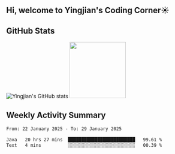## Hi, welcome to Yingjian's Coding Corner☀️

## GitHub Stats
![Yingjian's GitHub stats](https://github-readme-stats.vercel.app/api?username=BigBigBai&show_icons=true&hide=stars,issues&hide_border=true&theme=merko&bg_color=00000000)
<img height="150em" src="https://github-readme-stats.vercel.app/api/top-langs/?username=BigBigBai&layout=compact&hide_border=true&theme=merko&bg_color=00000000"/>

## Weekly Activity Summary

<!--START_SECTION:waka-->

```txt
From: 22 January 2025 - To: 29 January 2025

Java   20 hrs 27 mins  █████████████████████████   99.61 %
Text   4 mins          ░░░░░░░░░░░░░░░░░░░░░░░░░   00.39 %
```

<!--END_SECTION:waka-->


